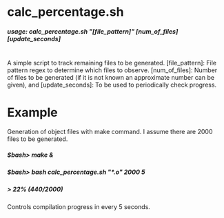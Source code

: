 # calc_percentage.sh
##### usage: calc_percentage.sh "[file_pattern]" [num_of_files] [update_seconds]
#
A simple script to track remaining files to be generated.
[file_pattern]: File pattern regex to determine which files to observe.
[num_of_files]:  Number of files  to be generated (if it is not known an approximate number can be given), and [update_seconds]: To be used to periodically check progress.

# Example
Generation of object files with make command. I assume there are 2000 files to be generated. 
##### $bash> make &
##### $bash> bash calc_percentage.sh "*.o" 2000 5
##### > 22% (440/2000)
Controls compilation progress in every 5 seconds.
